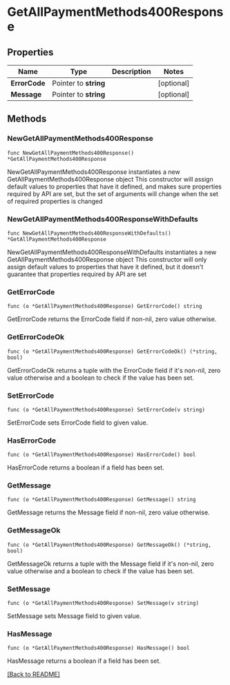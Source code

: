 # GetAllPaymentMethods400Response

## Properties

Name | Type | Description | Notes
------------ | ------------- | ------------- | -------------
**ErrorCode** | Pointer to **string** |  | [optional] 
**Message** | Pointer to **string** |  | [optional] 

## Methods

### NewGetAllPaymentMethods400Response

`func NewGetAllPaymentMethods400Response() *GetAllPaymentMethods400Response`

NewGetAllPaymentMethods400Response instantiates a new GetAllPaymentMethods400Response object
This constructor will assign default values to properties that have it defined,
and makes sure properties required by API are set, but the set of arguments
will change when the set of required properties is changed

### NewGetAllPaymentMethods400ResponseWithDefaults

`func NewGetAllPaymentMethods400ResponseWithDefaults() *GetAllPaymentMethods400Response`

NewGetAllPaymentMethods400ResponseWithDefaults instantiates a new GetAllPaymentMethods400Response object
This constructor will only assign default values to properties that have it defined,
but it doesn't guarantee that properties required by API are set

### GetErrorCode

`func (o *GetAllPaymentMethods400Response) GetErrorCode() string`

GetErrorCode returns the ErrorCode field if non-nil, zero value otherwise.

### GetErrorCodeOk

`func (o *GetAllPaymentMethods400Response) GetErrorCodeOk() (*string, bool)`

GetErrorCodeOk returns a tuple with the ErrorCode field if it's non-nil, zero value otherwise
and a boolean to check if the value has been set.

### SetErrorCode

`func (o *GetAllPaymentMethods400Response) SetErrorCode(v string)`

SetErrorCode sets ErrorCode field to given value.

### HasErrorCode

`func (o *GetAllPaymentMethods400Response) HasErrorCode() bool`

HasErrorCode returns a boolean if a field has been set.

### GetMessage

`func (o *GetAllPaymentMethods400Response) GetMessage() string`

GetMessage returns the Message field if non-nil, zero value otherwise.

### GetMessageOk

`func (o *GetAllPaymentMethods400Response) GetMessageOk() (*string, bool)`

GetMessageOk returns a tuple with the Message field if it's non-nil, zero value otherwise
and a boolean to check if the value has been set.

### SetMessage

`func (o *GetAllPaymentMethods400Response) SetMessage(v string)`

SetMessage sets Message field to given value.

### HasMessage

`func (o *GetAllPaymentMethods400Response) HasMessage() bool`

HasMessage returns a boolean if a field has been set.


[[Back to README]](../../README.md)


